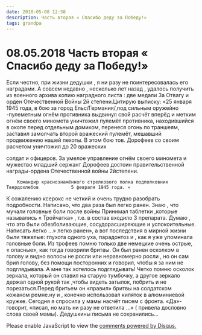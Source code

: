 ```yaml
---
date: 2018-05-08 12:58
description: Часть вторая « Спасибо деду за Победу!»
tags: grandpa
---
```

# 08.05.2018 Часть вторая « Спасибо деду за Победу!»

Если честно, при жизни дедушки , я ни разу не поинтересовалась его наградами. А совсем недавно , несколько лет назад , удалось получить из военного архива копию наградного листа  : две медали За Отвагу и  орден Отечественной Войны 2й степени.Цитирую выписку: «25 января 1945 года, в бою за город Ельс/Германия/,под сильным оружейно -пулеметным огнём противника выдвинул свой расчёт вперёд и метким огнём своего миномета уничтожил пулемёт противника, находившийся в окопе перед отдельным домиком, перенеся огонь по траншеям, заставил замолчать второй вражеский пулемёт, мешавший продвижению нашей пехоты.                                                             В этом бою тов. Дорофеев со своим расчетом уничтожил до 20 вражеских

солдат и офицеров.                                             За умелое управление огнём своего миномета и мужество младший сержант Дорофеев достоин правительственной награды-ордена Отечественной войны 2йстепени.

 
        Командир краснознамённого стрелкового полка подполковник Твердохлебов            5 февраля 1945 года. «
К сожалению ксерокс не четкий и очень трудно разобрать подробности. Написано, что два раза был легко ранен. Знаю , что мучали головные боли после войны Принимал таблетки ,которые назывались  « Тройчатка»  , т.е. в состав входило 3 препарата. Думаю , что это были обезболивающие, сосудорасширяющие и успокоительные. Написать легко ...» легко ранен», а вот последствия в мирной жизни были тяжелые: глухота одного уха, парадонтоз и , как я уже упоминала головные боли. Из трофеев помню только две немецкие очень острые, « опасные», как тогда говорили бритвы. Он был ранен осколком в голову и видно волосы не росли или неравномерно росли , но он сам брил голову, без помощи посторонних и говорил, чтобы я за ним не подглядывала. А мне так хотелось подглядывать! Четко помню осколок зеркала, который он ставил на старую тумбочку, а другое зеркало держал одной рукой так ,чтобы видеть затылок, побрить и не порезаться.Перед бритьем он «правил» бритвы на солдатском кожаном ремне.ну и , конечно использовал кипяток в алюминиевой кружке. Сегодня я спросила у мамы насчёт писем с фронта. «Да»-говорит, «писал, но мать ни разу не ответила ...»  ( привела дословно слова своей мамы).   Дедушкины письма не сохранились...

<div id="disqus_thread"></div>
<script>
    /**
    *  RECOMMENDED CONFIGURATION VARIABLES: EDIT AND UNCOMMENT THE SECTION BELOW TO INSERT DYNAMIC VALUES FROM YOUR PLATFORM OR CMS.
    *  LEARN WHY DEFINING THESE VARIABLES IS IMPORTANT: https://disqus.com/admin/universalcode/#configuration-variables    */
    /*
    var disqus_config = function () {
    this.page.url = PAGE_URL;  // Replace PAGE_URL with your page's canonical URL variable
    this.page.identifier = PAGE_IDENTIFIER; // Replace PAGE_IDENTIFIER with your page's unique identifier variable
    };
    */
    (function() { // DON'T EDIT BELOW THIS LINE
    var d = document, s = d.createElement('script');
    s.src = 'https://irina-blog-1.disqus.com/embed.js';
    s.setAttribute('data-timestamp', +new Date());
    (d.head || d.body).appendChild(s);
    })();
</script>
<noscript>Please enable JavaScript to view the <a href="https://disqus.com/?ref_noscript">comments powered by Disqus.</a></noscript>
